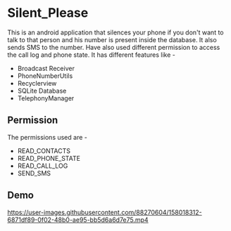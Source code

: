 # Silent_Please
This is an android application that silences your phone if you don't want to talk to that person and his number is present inside the database. It also sends SMS to the number.
Have also used different permission to access the call log and phone state.
It has different features like -
- Broadcast Receiver
- PhoneNumberUtils
- Recyclerview
- SQLite Database
- TelephonyManager

## Permission
The permissions used are -
- READ_CONTACTS
- READ_PHONE_STATE
- READ_CALL_LOG
- SEND_SMS

## Demo

https://user-images.githubusercontent.com/88270604/158018312-6871df89-0f02-48b0-ae95-bb5d6a6d7e75.mp4

